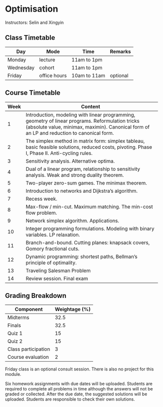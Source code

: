 # Optimisation

Instructors: Selin and Xingyin

## Class Timetable

Day | Mode | Time | Remarks
-|-|-|-
Monday | lecture | 11am to 1pm |
Wednesday | cohort | 11am to 1pm |
Friday | office hours |10am to 11am|optional

## Course Timetable

| Week | Content                                                      |
| ---- | ------------------------------------------------------------ |
| 1    | Introduction, modeling with linear programming, geometry of linear programs. Reformulation tricks (absolute value, minimax, maximin). Canonical form of an LP and reduction to canonical form. |
| 2    | The simplex method in matrix form: simplex tableau, basic feasible solutions, reduced costs, pivoting. Phase I, Phase II. Anti-cycling rules. |
| 3    | Sensitivity analysis. Alternative optima.                    |
| 4    | Dual of a linear program, relationship to sensitivity analysis. Weak and strong duality theorem. |
| 5    | Two-player zero-sum games. The minimax theorem.              |
| 6    | Introduction to networks and Dijkstra’s algorithm.           |
| 7    | Recess week.                                                 |
| 8    | Max-flow / min-cut. Maximum matching. The min-cost flow problem. |
| 9    | Network simplex algorithm. Applications.                     |
| 10   | Integer programming formulations. Modeling with binary variables. LP relaxation. |
| 11   | Branch-and-bound. Cutting planes: knapsack covers, Gomory fractional cuts. |
| 12   | Dynamic programming: shortest paths, Bellman’s principle of optimality. |
| 13   | Traveling Salesman Problem                                   |
| 14   | Review session. Final exam                                   |

## Grading Breakdown

| Component           | Weightage (%) |
| ------------------- | ------------- |
| Midterms            | 32.5          |
| Finals              | 32.5          |
| Quiz 1              | 15            |
| Quiz 2              | 15            |
| Class participation | 3             |
| Course evaluation   | 2             |

Friday class is an optional consult session. There is also no project for this module.

Six homework assignments with due dates will be uploaded. Students are required to complete all problems in time although the answers will not be graded or collected. After the due date, the suggested solutions will be uploaded. Students are responsible to check their own solutions.

